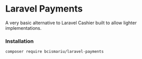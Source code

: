 # Laravel Payments

A very basic alternative to Laravel Cashier built to allow lighter implementations.

### Installation

`composer require bcismariu/laravel-payments`
